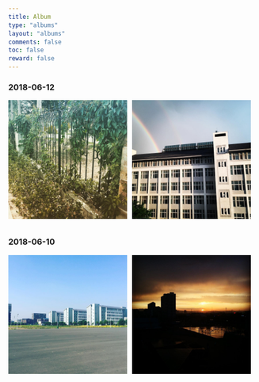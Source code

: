 ```yaml
---
title: Album
type: "albums"
layout: "albums"
comments: false
toc: false
reward: false
---
```


<style>.img{width:240px;display:inline-block;margin:0 10px 10px 0;}.img-last{width:240px;display:inline-block;margin:0 0 10px 0;}</style>

### 2018-06-12

<img src="/albums/imgs/20180612-1.jpg" alt="The elves are coming at once" class="img" /><img src="/albums/imgs/20180612-2.jpg" alt="Double Rainbow" class="img-last" />

### 2018-06-10

<img src="/albums/imgs/20180610-1.jpg" alt="蓝天白云，晴空万里" class="img" /><img src="/albums/imgs/20180610-2.jpg" alt="忽然暴风雨" class="img-last" />